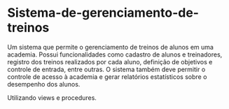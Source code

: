 # Sistema-de-gerenciamento-de-treinos
Um sistema que permite o gerenciamento de treinos de alunos em uma academia. Possui funcionalidades como cadastro de alunos e treinadores, registro dos treinos realizados por cada aluno, definição de objetivos e controle de entrada, entre outras. O sistema também deve permitir o controle de acesso à academia e gerar relatórios estatísticos sobre o desempenho dos alunos.

Utilizando views e procedures.
